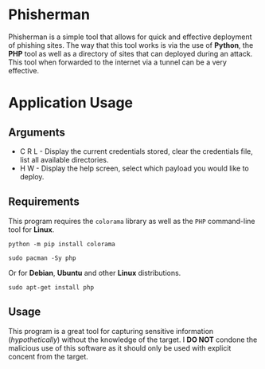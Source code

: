 # Phisherman
Phisherman is a simple tool that allows for quick and effective deployment of phishing sites. The way that this tool works is via the use of **Python**, the **PHP** tool as well as a directory of sites that can deployed during an attack. This tool when forwarded to the internet via a tunnel can be a very effective.
# Application Usage
## Arguments
- C R L - Display the current credentials stored, clear the credentials file, list all available directories.
- H W - Display the help screen, select which payload you would like to deploy.
## Requirements
This program requires the `colorama` library as well as the `PHP` command-line tool for **Linux**.
```
python -m pip install colorama
```
```
sudo pacman -Sy php
```
Or for **Debian**, **Ubuntu** and other **Linux** distributions.
```
sudo apt-get install php
```

## Usage

This program is a great tool for capturing sensitive information (*hypothetically*) without the knowledge of the target. I **DO NOT** condone the malicious use of this software as it should only be used with explicit concent from the target.
